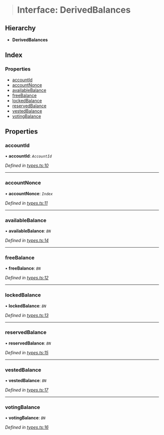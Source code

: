 > # Interface: DerivedBalances

## Hierarchy

* **DerivedBalances**

## Index

### Properties

* [accountId](_types_.derivedbalances.md#accountid)
* [accountNonce](_types_.derivedbalances.md#accountnonce)
* [availableBalance](_types_.derivedbalances.md#availablebalance)
* [freeBalance](_types_.derivedbalances.md#freebalance)
* [lockedBalance](_types_.derivedbalances.md#lockedbalance)
* [reservedBalance](_types_.derivedbalances.md#reservedbalance)
* [vestedBalance](_types_.derivedbalances.md#vestedbalance)
* [votingBalance](_types_.derivedbalances.md#votingbalance)

## Properties

###  accountId

• **accountId**: *`AccountId`*

*Defined in [types.ts:10](https://github.com/polkadot-js/api/blob/2a5fd1c/packages/api-derive/src/types.ts#L10)*

___

###  accountNonce

• **accountNonce**: *`Index`*

*Defined in [types.ts:11](https://github.com/polkadot-js/api/blob/2a5fd1c/packages/api-derive/src/types.ts#L11)*

___

###  availableBalance

• **availableBalance**: *`BN`*

*Defined in [types.ts:14](https://github.com/polkadot-js/api/blob/2a5fd1c/packages/api-derive/src/types.ts#L14)*

___

###  freeBalance

• **freeBalance**: *`BN`*

*Defined in [types.ts:12](https://github.com/polkadot-js/api/blob/2a5fd1c/packages/api-derive/src/types.ts#L12)*

___

###  lockedBalance

• **lockedBalance**: *`BN`*

*Defined in [types.ts:13](https://github.com/polkadot-js/api/blob/2a5fd1c/packages/api-derive/src/types.ts#L13)*

___

###  reservedBalance

• **reservedBalance**: *`BN`*

*Defined in [types.ts:15](https://github.com/polkadot-js/api/blob/2a5fd1c/packages/api-derive/src/types.ts#L15)*

___

###  vestedBalance

• **vestedBalance**: *`BN`*

*Defined in [types.ts:17](https://github.com/polkadot-js/api/blob/2a5fd1c/packages/api-derive/src/types.ts#L17)*

___

###  votingBalance

• **votingBalance**: *`BN`*

*Defined in [types.ts:16](https://github.com/polkadot-js/api/blob/2a5fd1c/packages/api-derive/src/types.ts#L16)*